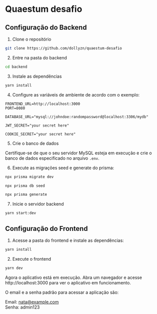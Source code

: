 # Quaestum desafio

## Configuração do Backend

1. Clone o repositório

```bash
git clone https://github.com/dollyzn/quaestum-desafio
```

2. Entre na pasta do backend

```bash
cd backend
```

3. Instale as dependências

```bash
yarn install
```

4. Configure as variáveis de ambiente de acordo com o exemplo:

```env
FRONTEND_URL=http://localhost:3000
PORT=8080

DATABASE_URL="mysql://johndoe:randompassword@localhost:3306/mydb"

JWT_SECRET="your secret here"

COOKIE_SECRET="your secret here"
```

5. Crie o banco de dados

Certifique-se de que o seu servidor MySQL esteja em execução e crie o banco de dados especificado no arquivo `.env`.

6. Execute as migrações seed e generate do prisma:

```bash
npx prisma migrate dev

npx prisma db seed

npx prisma generate
```

7. Inicie o servidor backend

```bash
yarn start:dev
```

## Configuração do Frontend

1. Acesse a pasta do frontend e instale as dependências:

```bash
yarn install
```

2. Execute o frontend

```bash
yarn dev
```

Agora o aplicativo está em execução. Abra um navegador e acesse http://localhost:3000 para ver o aplicativo em funcionamento.

O email e a senha padrão para acessar a aplicação são:

Email: nata@example.com <br>
Senha: admin123
